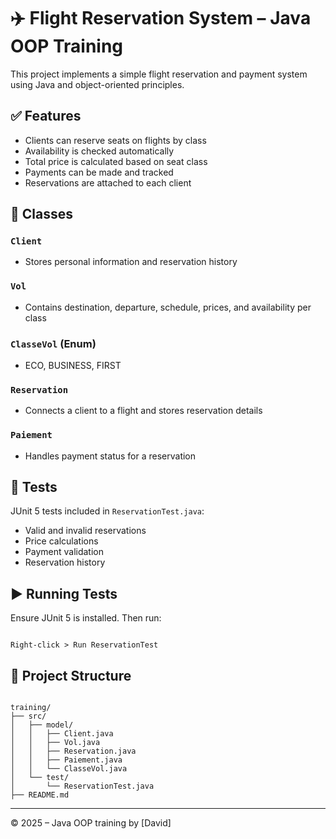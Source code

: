 # ✈️ Flight Reservation System – Java OOP Training

This project implements a simple flight reservation and payment system using Java and object-oriented principles.

## ✅ Features

- Clients can reserve seats on flights by class
- Availability is checked automatically
- Total price is calculated based on seat class
- Payments can be made and tracked
- Reservations are attached to each client

## 🧱 Classes

### `Client`
- Stores personal information and reservation history

### `Vol`
- Contains destination, departure, schedule, prices, and availability per class

### `ClasseVol` (Enum)
- ECO, BUSINESS, FIRST

### `Reservation`
- Connects a client to a flight and stores reservation details

### `Paiement`
- Handles payment status for a reservation

## 🧪 Tests

JUnit 5 tests included in `ReservationTest.java`:
- Valid and invalid reservations
- Price calculations
- Payment validation
- Reservation history

## ▶️ Running Tests

Ensure JUnit 5 is installed. Then run:

```

Right-click > Run ReservationTest

```

## 📁 Project Structure

```

training/
├── src/
│   ├── model/
│   │   ├── Client.java
│   │   ├── Vol.java
│   │   ├── Reservation.java
│   │   ├── Paiement.java
│   │   └── ClasseVol.java
│   └── test/
│       └── ReservationTest.java
├── README.md

```

---

© 2025 – Java OOP training by [David]